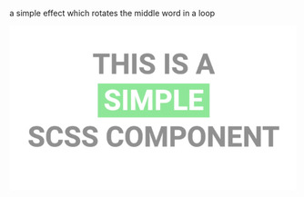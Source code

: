  a simple effect which rotates the middle word in a loop

 ![Alt text](/img/screengrab.png "Screen shot")